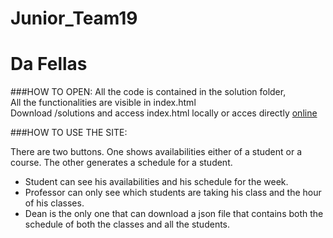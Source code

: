 # Junior_Team19
# Da Fellas

###HOW TO OPEN:
All the code is contained in the solution folder,  
All the functionalities are visible in index.html  
Download /solutions and access index.html locally or acces directly [online](http://cgi.cs.mcgill.ca/~cgarci26/)


###HOW TO USE THE SITE:

There are two buttons. One shows availabilities either of a student or a course. The other generates a schedule for a student.

-  Student can see his availabilities and his schedule for the week.
-  Professor can only see which students are taking his class and the hour of his classes.
-  Dean is the only one that can download a json file that contains both the schedule of both the classes and all the students.



